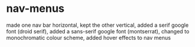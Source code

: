 # nav-menus

made one nav bar horizontal, kept the other vertical, added a serif google font (droid serif), added a sans-serif google font (montserrat), changed to monochromatic colour scheme, added hover effects to nav menus
